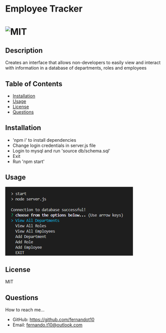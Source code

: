 # Employee Tracker

  # ![MIT](https://img.shields.io/badge/license-MIT-blue/style=plastic)

  ## Description
  Creates an interface that allows non-developers to easily view and interact with information in a database of departments, roles and employees
  

  ## Table of Contents
  - [Installation](#install)
  - [Usage](#usage)
  - [License](#license)
  - [Questions](#questions)

  
  ## Installation
  - 'npm i' to install dependencies
  - Change login credentials in server.js file
  - Login to mysql and run 'source db/schema.sql'
  - Exit
  - Run 'npm start'
  
  ## Usage
  ![EmployeeTrackerSS](./assets/employeeTrackerSS.PNG)
  
  ## License 
  MIT
  
  ## Questions
  How to reach me...
  - GitHub: https://github.com/fernandot10
  - Email: fernando.t10@outlook.com

  
